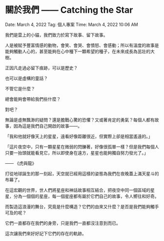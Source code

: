 # 關於我們 —— Catching the Star

Date: March 4, 2022
Tag: 個人專案
Time: March 4, 2022 10:06 AM

我們是雲上的小貓，我們致力於寫下故事、留下故事。

人是被賦予豐富情感的動物，會笑、會哭、會憤怒、會感動；所以有溫度的故事是能夠觸動人心的，甚至能夠在心中種下一顆希望的種子，在未來成長為茁壯的大樹。

正因凡走過必留下痕跡，可以是歷史？

也可以是虛構的童話？

不管它是什麼？

總會能夠會帶給我們些什麼？

對吧？

無論是虛無飄渺的疑問？還是膽戰心驚的恐懼？又或著肯定的勇氣？每個人都有故事，因為這是我們自己開啟的故事——。

「我和他就好像天上的星星，遠看好像距離很近，但實際上卻是相當遙遠的。」

「這片夜空中，只有一顆星星在微弱的閃鑠著，好像很孤單一樣？但是我們每個人只要一抬頭就能看見它，所以即使身在遠方，星星也能夠獨自努力發光了。」

—— 《虎與龍》

打從地球誕生的那一刻起，天空就已經用這樣的姿態為我們在夜晚蓋上滿天星斗的布幕了。

在這宏觀的世界，世人們將星座和神話故事相互結合，把夜空中同一個區域的星星，分為一個個的星座，每一個星座都有屬於它們自己的故事，令人嚮往和好奇。

而製造這浪漫的舞台，究竟是什麼構造？它們的由來又什麼？是否是我們能夠觸手可及的呢？

它們一直都存在我們的身旁，只是我們一直都沒注意到而已。

這次讓我們來好好記下它們的存在的軌跡。